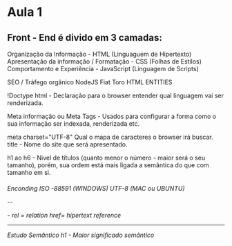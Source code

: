 <h1>Aula 1</h1> 

<h2>Front - End é divido em 3 camadas:</h2>

Organização da Informação - HTML (Linguaguem de Hipertexto)
Apresentação da informação / Formatação - CSS (Folhas de Estilos)
Comportamento e Experiência - JavaScript (Linguagem de Scripts)

SEO / Tráfego orgânico
NodeJS
Fiat Toro
HTML ENTITIES

!Doctype html - Declaração para o browser entender qual linguagem vai ser renderizada. 

Meta informação ou Meta Tags - Usados para configurar a forma como o sua informação ser indexada, renderizada etc.

meta charset="UTF-8"  Qual o mapa de caracteres o browser irá buscar. 
title - Nome do site que será apresentado.

h1 ao h6 - Nivel de títulos (quanto menor o número - maior será o seu tamanho), porém, sua ordem está mais ligada a semântica do que com tamanho em si.

<h6>Enconding
ISO -88591 (WINDOWS)
UTF-8 (MAC ou UBUNTU)

--
<link rel="stylesheet" type="text/css" href="estilo.css"> - 
rel = relation 
href= hipertext reference


-----

Estudo Semântico
h1 - Maior significado semântico 


